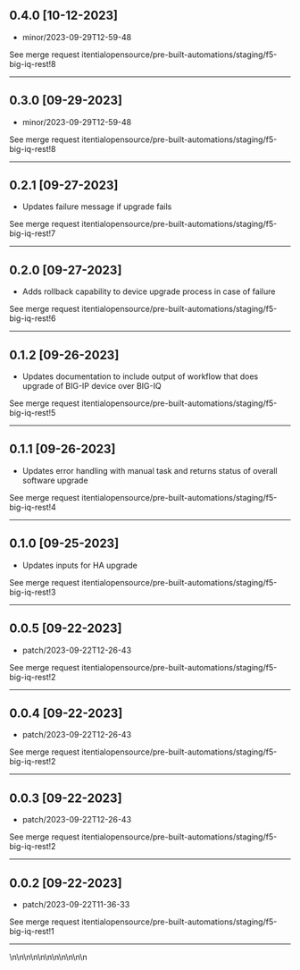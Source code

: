 
## 0.4.0 [10-12-2023]

* minor/2023-09-29T12-59-48

See merge request itentialopensource/pre-built-automations/staging/f5-big-iq-rest!8

---

## 0.3.0 [09-29-2023]

* minor/2023-09-29T12-59-48

See merge request itentialopensource/pre-built-automations/staging/f5-big-iq-rest!8

---

## 0.2.1 [09-27-2023]

* Updates failure message if upgrade fails

See merge request itentialopensource/pre-built-automations/staging/f5-big-iq-rest!7

---

## 0.2.0 [09-27-2023]

* Adds rollback capability to device upgrade process in case of failure

See merge request itentialopensource/pre-built-automations/staging/f5-big-iq-rest!6

---

## 0.1.2 [09-26-2023]

* Updates documentation to include output of workflow that does upgrade of BIG-IP device over BIG-IQ

See merge request itentialopensource/pre-built-automations/staging/f5-big-iq-rest!5

---

## 0.1.1 [09-26-2023]

* Updates error handling with manual task and returns status of overall software upgrade

See merge request itentialopensource/pre-built-automations/staging/f5-big-iq-rest!4

---

## 0.1.0 [09-25-2023]

* Updates inputs for HA upgrade

See merge request itentialopensource/pre-built-automations/staging/f5-big-iq-rest!3

---

## 0.0.5 [09-22-2023]

* patch/2023-09-22T12-26-43

See merge request itentialopensource/pre-built-automations/staging/f5-big-iq-rest!2

---

## 0.0.4 [09-22-2023]

* patch/2023-09-22T12-26-43

See merge request itentialopensource/pre-built-automations/staging/f5-big-iq-rest!2

---

## 0.0.3 [09-22-2023]

* patch/2023-09-22T12-26-43

See merge request itentialopensource/pre-built-automations/staging/f5-big-iq-rest!2

---

## 0.0.2 [09-22-2023]

* patch/2023-09-22T11-36-33

See merge request itentialopensource/pre-built-automations/staging/f5-big-iq-rest!1

---
\n\n\n\n\n\n\n\n\n\n\n
